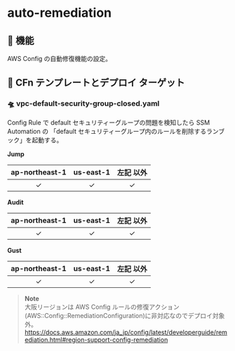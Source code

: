 # auto-remediation

## 🚀 機能

AWS Config の自動修復機能の設定。

## 🚀 CFn テンプレートとデプロイ ターゲット

### 🛸 vpc-default-security-group-closed.yaml

Config Rule で default セキュリティーグループの問題を検知したら SSM Automation の 「default セキュリティーグループ内のルールを削除するランブック」を起動する。

**Jump**

| ap-northeast-1 | us-east-1 | 左記 以外 |
| :------------: | :-------: | :-------: |
|    &check;     |  &check;  |  &check;  |

**Audit**

| ap-northeast-1 | us-east-1 | 左記 以外 |
| :------------: | :-------: | :-------: |
|    &check;     |  &check;  |  &check;  |

**Gust**

| ap-northeast-1 | us-east-1 | 左記 以外 |
| :------------: | :-------: | :-------: |
|    &check;     |  &check;  |  &check;  |

> **Note**  
> 大阪リージョンは AWS Config ルールの修復アクション(AWS::Config::RemediationConfiguration)に非対応なのでデプロイ対象外。  
> https://docs.aws.amazon.com/ja_jp/config/latest/developerguide/remediation.html#region-support-config-remediation
